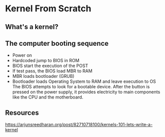 # Kernel From Scratch

## What's a kernel?

## The computer booting sequence

* Power on
* Hardcoded jump to BIOS in ROM
* BIOS start the execution of the POST
* If test pass, the BIOS load MBR to RAM
* MBR loads bootloader (GRUB)
* Bootloader loads Operating System to RAM and leave execution to OS
The BIOS attempts to look for a bootable device.
After the button is pressed on the power supply, it provides electricity to main components like the CPU and the motherboard. 

## Resources

https://arjunsreedharan.org/post/82710718100/kernels-101-lets-write-a-kernel